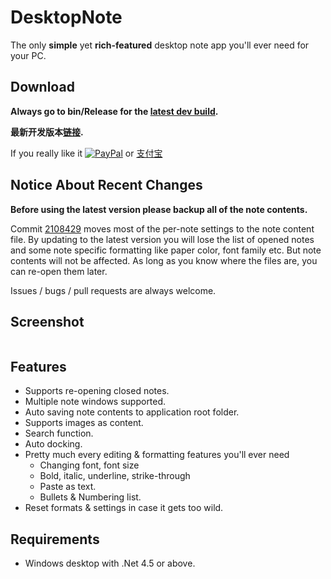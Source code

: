 # DesktopNote
The only **simple** yet **rich-featured** desktop note app you'll ever need for your PC.

## Download
**Always go to bin/Release for the [latest dev build](https://github.com/changbowen/DesktopNote/raw/master_C%23/bin/Release/DesktopNote.exe).**

**最新开发版本[链接](https://github.com/changbowen/DesktopNote/raw/master_C%23/bin/Release/DesktopNote.exe).**

If you really like it [![PayPal](https://img.shields.io/badge/%24-PayPal-blue.svg)](https://www.paypal.me/BowenChang) or [支付宝](https://user-images.githubusercontent.com/15975872/29361889-175fef58-82bc-11e7-9e3b-ed3c748456b8.png)

## Notice About Recent Changes
**Before using the latest version please backup all of the note contents.**

Commit [2108429](https://github.com/changbowen/DesktopNote/commit/210842905f3477a5a183046c1684cd9514a071fc) moves most of the per-note settings to the note content file. By updating to the latest version you will lose the list of opened notes and some note specific formatting like paper color, font family etc. But note contents will not be affected. As long as you know where the files are, you can re-open them later.

Issues / bugs / pull requests are always welcome.

## Screenshot
<img src="https://i.imgur.com/1DdJ4Sr.png" alt=""/>

## Features
- Supports re-opening closed notes.
- Multiple note windows supported.
- Auto saving note contents to application root folder.
- Supports images as content.
- Search function.
- Auto docking.
- Pretty much every editing & formatting features you'll ever need
  - Changing font, font size
  - Bold, italic, underline, strike-through
  - Paste as text.
  - Bullets & Numbering list.
- Reset formats & settings in case it gets too wild.

## Requirements
- Windows desktop with .Net 4.5 or above.
